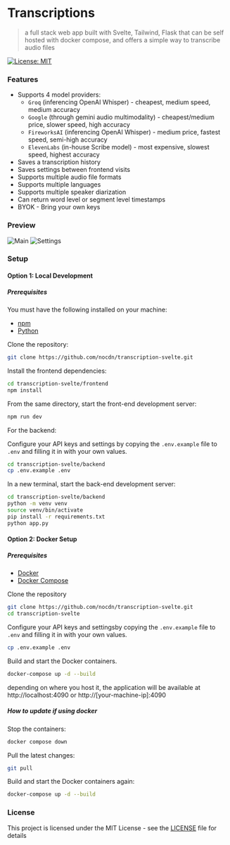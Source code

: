 # Transcriptions

> a full stack web app built with Svelte, Tailwind, Flask that can be self hosted with docker compose, and offers a simple way to transcribe audio files

[![License: MIT](https://img.shields.io/badge/License-MIT-yellow.svg)](https://opensource.org/licenses/MIT)

### Features

- Supports 4 model providers:
  - `Groq` (inferencing OpenAI Whisper) - cheapest, medium speed, medium accuracy
  - `Google` (through gemini audio multimodality) - cheapest/medium price, slower speed, high accuracy
  - `FireworksAI` (inferencing OpenAI Whisper) - medium price, fastest speed, semi-high accuracy
  - `ElevenLabs` (in-house Scribe model) - most expensive, slowest speed, highest accuracy
- Saves a transcription history
- Saves settings between frontend visits
- Supports multiple audio file formats
- Supports multiple languages
- Supports multiple speaker diarization
- Can return word level or segment level timestamps
- BYOK - Bring your own keys

### Preview

![Main](https://raw.githubusercontent.com/nocdn/transcription-svelte/main.png)
![Settings](https://raw.githubusercontent.com/nocdn/transcription-svelte/settings.png)

### Setup

#### Option 1: Local Development

##### Prerequisites

You must have the following installed on your machine:

- [npm](https://www.npmjs.com/)
- [Python](https://www.python.org/)

Clone the repository:

```bash
git clone https://github.com/nocdn/transcription-svelte.git
```

Install the frontend dependencies:

```bash
cd transcription-svelte/frontend
npm install
```

From the same directory, start the front-end development server:

```bash
npm run dev
```

For the backend:

Configure your API keys and settings by copying the `.env.example` file to `.env` and filling it in with your own values.

```bash
cd transcription-svelte/backend
cp .env.example .env
```

In a new terminal, start the back-end development server:

```bash
cd transcription-svelte/backend
python -m venv venv
source venv/bin/activate
pip install -r requirements.txt
python app.py
```

#### Option 2: Docker Setup

##### Prerequisites

- [Docker](https://www.docker.com/)
- [Docker Compose](https://docs.docker.com/compose/)

Clone the repository

```bash
git clone https://github.com/nocdn/transcription-svelte.git
cd transcription-svelte
```

Configure your API keys and settingsby copying the `.env.example` file to `.env` and filling it in with your own values.

```bash
cp .env.example .env
```

Build and start the Docker containers.

```bash
docker-compose up -d --build
```

depending on where you host it, the application will be available at http://localhost:4090 or http://[your-machine-ip]:4090

##### How to update if using docker

Stop the containers:

```bash
docker compose down
```

Pull the latest changes:

```bash
git pull
```

Build and start the Docker containers again:

```bash
docker-compose up -d --build
```

### License

This project is licensed under the MIT License - see the [LICENSE](LICENSE) file for details
